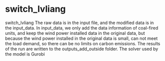 # switch_lvliang
switch_lvliang
The raw data is in the input file, and the modified data is in the input_data. 
In input_data, we only add the data information of coal-fired units, and keep the wind power installed data in the original data, but because the wind power installed in the original data is small, can not meet the load demand, so there can be no limits on carbon emissions. 
The results of the run are written to the outputs_add_outside folder. 
The solver used by the model is Gurobi
